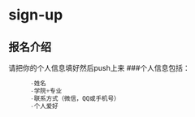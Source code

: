 # sign-up
## 报名介绍
  请把你的个人信息填好然后push上来
###个人信息包括：
```js
      -姓名
      -学院+专业
      -联系方式（微信，QQ或手机号）
      -个人爱好
```
